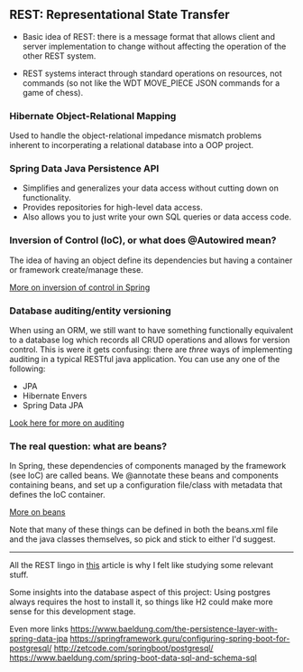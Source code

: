 ## REST: Representational State Transfer
- Basic idea of REST: there is a message format that allows client and server implementation to change without affecting the operation of the other REST system.

- REST systems interact through standard operations on resources, not commands (so not like the WDT MOVE_PIECE JSON commands for a game of chess).
### Hibernate Object-Relational Mapping
Used to handle the object-relational impedance mismatch problems inherent to incorperating a relational database into a OOP project.
### Spring Data Java Persistence API
-  Simplifies and generalizes your data access without cutting down on functionality.
-  Provides repositories for high-level data access.
-  Also allows you to just write your own SQL queries or data access code.
### Inversion of Control (IoC), or what does @Autowired mean?
The idea of having an object define its dependencies but having a container or framework create/manage these.

[More on inversion of control in Spring](https://www.baeldung.com/inversion-control-and-dependency-injection-in-spring)
### Database auditing/entity versioning
When using an ORM, we still want to have something functionally equivalent to a database log which records all CRUD operations and allows for version control.
This is were it gets confusing: there are *three* ways of implementing auditing in a typical RESTful java application. You can use any one of the following:
- JPA
- Hibernate Envers
- Spring Data JPA
  
[Look here for more on auditing](https://www.baeldung.com/database-auditing-jpa)
### The real question: what are beans?
In Spring, these dependencies of components managed by the framework (see IoC) are called beans. We @annotate these beans and components containing beans, and set up a configuration file/class with metadata that defines the IoC container. 

[More on beans](https://www.baeldung.com/spring-bean)

Note that many of these things can be defined in both the beans.xml file and the java classes themselves, so pick and stick to either I'd suggest.

---------------------------------------

All the REST lingo in [this](https://www.callicoder.com/spring-boot-jpa-hibernate-postgresql-restful-crud-api-example/) article is why I felt like studying some relevant stuff.

Some insights into the database aspect of this project:
Using postgres always requires the host to install it, so things like H2 could make more sense for this development stage.

Even more links 
https://www.baeldung.com/the-persistence-layer-with-spring-data-jpa
https://springframework.guru/configuring-spring-boot-for-postgresql/
http://zetcode.com/springboot/postgresql/
https://www.baeldung.com/spring-boot-data-sql-and-schema-sql